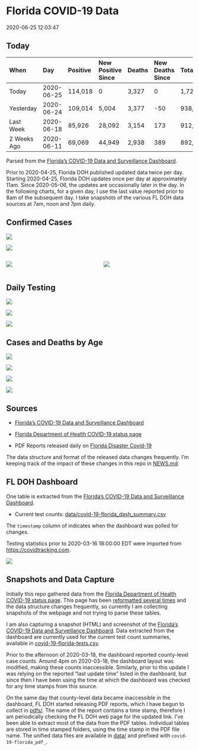 Florida COVID-19 Data
================
2020-06-25 12:03:47

## Today

| When        | Day        | Positive | New Positive Since | Deaths | New Deaths Since | Total     |
| :---------- | :--------- | :------- | :----------------- | :----- | :--------------- | :-------- |
| Today       | 2020-06-25 | 114,018  | 0                  | 3,327  | 0                | 1,720,644 |
| Yesterday   | 2020-06-24 | 109,014  | 5,004              | 3,377  | \-50             | 938,026   |
| Last Week   | 2020-06-18 | 85,926   | 28,092             | 3,154  | 173              | 912,401   |
| 2 Weeks Ago | 2020-06-11 | 69,069   | 44,949             | 2,938  | 389              | 892,234   |

Parsed from the [Florida’s COVID-19 Data and Surveillance
Dashboard](https://fdoh.maps.arcgis.com/apps/opsdashboard/index.html#/8d0de33f260d444c852a615dc7837c86).

Prior to 2020-04-25, Florida DOH published updated data twice per day.
Starting 2020-04-25, Florida DOH updates once per day at approximately
11am. Since 2020-05-06, the updates are occasionally later in the day.
In the following charts, for a given day, I use the last value reported
prior to 8am of the subsequent day. I take snapshots of the various FL
DOH data sources at 7am, noon and 7pm daily.

## Confirmed Cases

![](plots/covid-19-florida-daily-test-changes.png)

![](plots/covid-19-florida-county-top-6.png)

<div class="columns">

<div class="column is-full-mobile">

![](plots/covid-19-florida-testing.png)

</div>

<div class="column is-full-mobile">

![](plots/covid-19-florida-total-positive.png)

</div>

</div>

## Daily Testing

![](plots/covid-19-florida-tests-per-case.png)

<!-- ![](plots/covid-19-florida-change-new-cases.png) -->

![](plots/covid-19-florida-tests-percent-positive.png)

![](plots/covid-19-florida-test-and-case-growth.png)

## Cases and Deaths by Age

![](plots/covid-19-florida-weekly-events-by-age.png)

![](plots/covid-19-florida-age.png)

![](plots/covid-19-florida-age-deaths.png)

![](plots/covid-19-florida-age-sex.png)

## Sources

  - [Florida’s COVID-19 Data and Surveillance
    Dashboard](https://fdoh.maps.arcgis.com/apps/opsdashboard/index.html#/8d0de33f260d444c852a615dc7837c86)

  - [Florida Department of Health COVID-19 status
    page](http://www.floridahealth.gov/diseases-and-conditions/COVID-19/)

  - PDF Reports released daily on [Florida Disaster
    Covid-19](http://www.floridahealth.gov/diseases-and-conditions/COVID-19/)

The data structure and format of the released data changes frequently.
I’m keeping track of the impact of these changes in this repo in
[NEWS.md](NEWS.md).

## FL DOH Dashboard

One table is extracted from the [Florida’s COVID-19 Data and
Surveillance
Dashboard](https://fdoh.maps.arcgis.com/apps/opsdashboard/index.html#/8d0de33f260d444c852a615dc7837c86).

  - Current test counts:
    [data/covid-19-florida\_dash\_summary.csv](data/covid-19-florida_dash_summary.csv)

The `timestamp` column of indicates when the dashboard was polled for
changes.

Testing statistics prior to 2020-03-16 18:00:00 EDT were imported from
<https://covidtracking.com>.

![](screenshots/fodh_maps_arcgis_com__apps__opsdashboard.png)

## Snapshots and Data Capture

Initially this repo gathered data from the [Florida Department of Health
COVID-19 status
page](http://www.floridahealth.gov/diseases-and-conditions/COVID-19/).
This page has been [reformatted several
times](screenshots/floridahealth_gov__diseases-and-conditions__COVID-19.png)
and the data structure changes frequently, so currently I am collecting
snapshots of the webpage and not trying to parse these tables.

I am also capturing a snapshot (HTML) and screenshot of the [Florida’s
COVID-19 Data and Surveillance
Dashboard](https://fdoh.maps.arcgis.com/apps/opsdashboard/index.html#/8d0de33f260d444c852a615dc7837c86).
Data extracted from the dashboard are currently used for the current
test count summaries, available in
[covid-19-florida-tests.csv](covid-19-florida-tests.csv).

Prior to the afternoon of 2020-03-18, the dashboard reported
county-level case counts. Around 4pm on 2020-03-18, the dashboard layout
was modified, making these counts inaccessible. Similarly, prior to this
update I was relying on the reported “last update time” listed in the
dashboard, but since then I have been using the time at which the
dashboard was checked for any time stamps from this source.

On the same day that county-level data became inaccessible in the
dashboard, FL DOH started releasing PDF reports, which I have begun to
collect in [pdfs/](pdfs/). The name of the report contains a time stamp,
therefore I am periodically checking the FL DOH web page for the updated
link. I’ve been able to extract most of the data from the PDF tables.
Individual tables are stored in time stamped folders, using the time
stamp in the PDF file name. The unified data files are available in
[data/](data/) and prefixed with `covid-19-florida_pdf_`.
